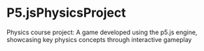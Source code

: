 # P5.jsPhysicsProject
Physics course project: A game developed using the p5.js engine, showcasing key physics concepts through interactive gameplay
